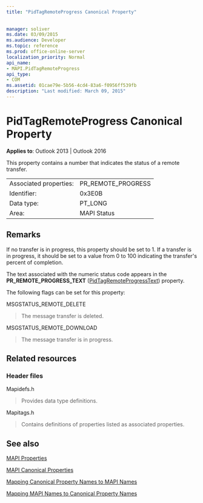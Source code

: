 ```yaml
---
title: "PidTagRemoteProgress Canonical Property"
 
 
manager: soliver
ms.date: 03/09/2015
ms.audience: Developer
ms.topic: reference
ms.prod: office-online-server
localization_priority: Normal
api_name:
- MAPI.PidTagRemoteProgress
api_type:
- COM
ms.assetid: 01cae79e-5b56-4cd4-83a6-f0956ff539fb
description: "Last modified: March 09, 2015"
---
```


# PidTagRemoteProgress Canonical Property

  
  
**Applies to**: Outlook 2013 | Outlook 2016 
  
This property contains a number that indicates the status of a remote transfer.
  
|||
|:-----|:-----|
|Associated properties:  <br/> |PR_REMOTE_PROGRESS  <br/> |
|Identifier:  <br/> |0x3E0B  <br/> |
|Data type:  <br/> |PT_LONG  <br/> |
|Area:  <br/> |MAPI Status  <br/> |
   
## Remarks

If no transfer is in progress, this property should be set to 1. If a transfer is in progress, it should be set to a value from 0 to 100 indicating the transfer's percent of completion.
  
The text associated with the numeric status code appears in the **PR_REMOTE_PROGRESS_TEXT** ([PidTagRemoteProgressText](pidtagremoteprogresstext-canonical-property.md)) property.
  
The following flags can be set for this property:
  
MSGSTATUS_REMOTE_DELETE
  
> The message transfer is deleted.
    
MSGSTATUS_REMOTE_DOWNLOAD
  
> The message transfer is in progress.
    
## Related resources

### Header files

Mapidefs.h
  
> Provides data type definitions.
    
Mapitags.h
  
> Contains definitions of properties listed as associated properties.
    
## See also



[MAPI Properties](mapi-properties.md)
  
[MAPI Canonical Properties](mapi-canonical-properties.md)
  
[Mapping Canonical Property Names to MAPI Names](mapping-canonical-property-names-to-mapi-names.md)
  
[Mapping MAPI Names to Canonical Property Names](mapping-mapi-names-to-canonical-property-names.md)

